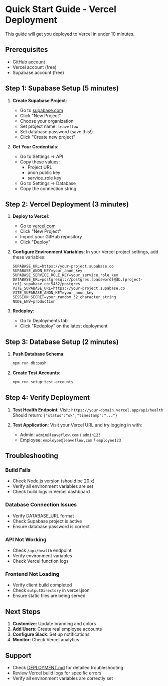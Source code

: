 # Quick Start Guide - Vercel Deployment

This guide will get you deployed to Vercel in under 10 minutes.

## Prerequisites

- GitHub account
- Vercel account (free)
- Supabase account (free)

## Step 1: Supabase Setup (5 minutes)

1. **Create Supabase Project**:
   - Go to [supabase.com](https://supabase.com)
   - Click "New Project"
   - Choose your organization
   - Set project name: `leaveflow`
   - Set database password (save this!)
   - Click "Create new project"

2. **Get Your Credentials**:
   - Go to Settings → API
   - Copy these values:
     - Project URL
     - anon public key
     - service_role key
   - Go to Settings → Database
   - Copy the connection string

## Step 2: Vercel Deployment (3 minutes)

1. **Deploy to Vercel**:
   - Go to [vercel.com](https://vercel.com)
   - Click "New Project"
   - Import your GitHub repository
   - Click "Deploy"

2. **Configure Environment Variables**:
   In your Vercel project settings, add these variables:

   ```
   SUPABASE_URL=https://your-project.supabase.co
   SUPABASE_ANON_KEY=your_anon_key
   SUPABASE_SERVICE_ROLE_KEY=your_service_role_key
   DATABASE_URL=postgresql://postgres:[password]@db.[project-ref].supabase.co:5432/postgres
   VITE_SUPABASE_URL=https://your-project.supabase.co
   VITE_SUPABASE_ANON_KEY=your_anon_key
   SESSION_SECRET=your_random_32_character_string
   NODE_ENV=production
   ```

3. **Redeploy**:
   - Go to Deployments tab
   - Click "Redeploy" on the latest deployment

## Step 3: Database Setup (2 minutes)

1. **Push Database Schema**:
   ```bash
   npm run db:push
   ```

2. **Create Test Accounts**:
   ```bash
   npm run setup:test-accounts
   ```

## Step 4: Verify Deployment

1. **Test Health Endpoint**:
   Visit: `https://your-domain.vercel.app/api/health`
   Should return: `{"status":"ok","timestamp":"..."}`

2. **Test Application**:
   Visit your Vercel URL and try logging in with:
   - Admin: `admin@leaveflow.com` / `admin123`
   - Employee: `employee@leaveflow.com` / `employee123`

## Troubleshooting

### Build Fails
- Check Node.js version (should be 20.x)
- Verify all environment variables are set
- Check build logs in Vercel dashboard

### Database Connection Issues
- Verify DATABASE_URL format
- Check Supabase project is active
- Ensure database password is correct

### API Not Working
- Check `/api/health` endpoint
- Verify environment variables
- Check Vercel function logs

### Frontend Not Loading
- Verify client build completed
- Check `outputDirectory` in vercel.json
- Ensure static files are being served

## Next Steps

1. **Customize**: Update branding and colors
2. **Add Users**: Create real employee accounts
3. **Configure Slack**: Set up notifications
4. **Monitor**: Check Vercel analytics

## Support

- Check [DEPLOYMENT.md](./DEPLOYMENT.md) for detailed troubleshooting
- Review Vercel build logs for specific errors
- Verify all environment variables are correctly set 